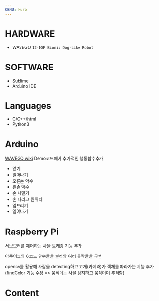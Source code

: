 ```yaml
---
CBNU: Huro
---
```

# HARDWARE
+ WAVEGO `12-DOF Bionic Dog-Like Robot`

# SOFTWARE
+ Sublime
+ Arduino IDE

# Languages
+ C/C++/html
+ Python3

# Arduino
[WAVEGO wiki](https://www.waveshare.com/wiki/WAVEGO)
Demo코드에서 추가적인 행동함수추가
- 앉기
- 일어나기
- 오른손 악수
- 왼손 악수
- 손 내밀기
- 손 내리고 원위치
- 엎드리기
- 일어나기

# Raspberry Pi
서보모터를 제어하는 사물 트래킹 기능 추가

아두이노의 C코드 함수들을 불러와 여러 동작들을 구현

opencv를 활용해 사람을 detecting하고 고개(카메라)가 객체를 따라가는 기능 추가 (findColor 기능 수정 => 움직이는 사물 탐지하고 움직이며 추적함)


# Content
